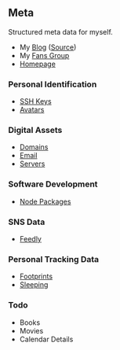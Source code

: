 ## Meta
Structured meta data for myself.

* My [Blog](https://jysperm.me) ([Source](https://github.com/jysperm/meta/tree/master/blog))
* My [Fans Group](https://jybox.net)
* [Homepage](https://github.com/jysperm/meta/blob/master/homepage.md)

### Personal Identification

* [SSH Keys](https://github.com/jysperm/meta/tree/master/keys)
* [Avatars](https://github.com/jysperm/meta/tree/master/avatars)

### Digital Assets

* [Domains](https://github.com/jysperm/meta/blob/master/domains.yml)
* [Email](https://github.com/jysperm/meta/blob/master/emails.yml)
* [Servers](https://github.com/jysperm/meta/blob/master/servers.yml)

### Software Development

* [Node Packages](https://github.com/jysperm/meta/blob/master/node-packages.json)

### SNS Data

* [Feedly](https://github.com/jysperm/meta/blob/master/feedly.opml)

### Personal Tracking Data

* [Footprints](https://github.com/jysperm/meta/blob/master/footprints.yml)
* [Sleeping](https://github.com/jysperm/meta/blob/master/sleeping.csv)

### Todo

* Books
* Movies
* Calendar Details
